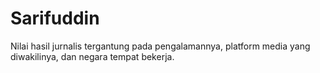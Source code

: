 # Sarifuddin
Nilai hasil jurnalis tergantung pada pengalamannya, platform media yang diwakilinya, dan negara tempat bekerja.
